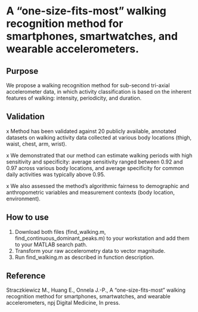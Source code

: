 # A “one-size-fits-most” walking recognition method for smartphones, smartwatches, and wearable accelerometers.

## Purpose

We propose a walking recognition method for sub-second tri-axial accelerometer data, in which activity classification is based on the inherent features of walking: intensity, periodicity, and duration.

## Validation

x Method has been validated against 20 publicly available, annotated datasets on walking activity data collected at various body locations (thigh, waist, chest, arm, wrist).

x We demonstrated that our method can estimate walking periods with high sensitivity and specificity: average sensitivity ranged between 0.92 and 0.97 across various body locations, and average specificity for common daily activities was typically above 0.95.

x We also assessed the method’s algorithmic fairness to demographic and anthropometric variables and measurement contexts (body location, environment).

## How to use
1. Download both files (find_walking.m, find_continuous_dominant_peaks.m) to your workstation and add them to your MATLAB search path.
2. Transform your raw accelerometry data to vector magnitude.
3. Run find_walking.m as described in function description.


## Reference

Straczkiewicz M., Huang E., Onnela J.-P., A “one-size-fits-most” walking recognition method for smartphones, smartwatches, and wearable accelerometers, npj Digital Medicine, In press.
